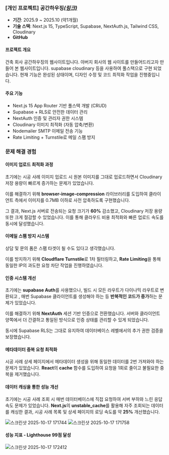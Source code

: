 ### [개인 프로젝트] 공간하우징[**_(링크)_**](https://gongganhousing.vercel.app)

- **기간**: 2025.9 ~ 2025.10 (약1개월)
- **기술 스택**: Next.js 15, TypeScript, Supabase, NextAuth.js, Tailwind CSS, Cloudinary
- **GitHub**

#### 프로젝트 개요

건축 회사 공간하우징의 웹사이트입니다. 아버지 회사의 웹 사이트를 만들어드리고자 만들어 본 웹사이트입니다. supabase cloudinary 등을 사용하여 풀스택으로 구현 되었습니다.
현재 기능은 완성된 상태이며, 디자인 수정 및 코드 최적화 작업을 진행중입니다.

#### 주요 기능

- Next.js 15 App Router 기반 풀스택 개발 (CRUD)
- Supabase + RLS로 안전한 데이터 관리
- NextAuth 인증 및 관리자 권한 시스템
- Cloudinary 이미지 최적화 (자동 압축/변환)
- Nodemailer SMTP 이메일 전송 기능
- Rate Limiting + Turnstile로 메일 스팸 방지

### 문제 해결 경험

#### 이미지 업로드 최적화 과정

초기에는 시공 사례 이미지 업로드 시 원본 이미지를 그대로 업로드하면서 Cloudinary 저장 용량이 빠르게 증가하는 문제가 있었습니다.

이를 해결하기 위해 **browser-image-compression** 라이브러리를 도입하여
클라이언트 측에서 이미지를 0.7MB 이하로 사전 압축하도록 구현했습니다.

그 결과, Next.js 서버로 전송되는 요청 크기가 **60%** 감소했고,
Cloudinary 저장 용량 또한 크게 절감할 수 있었습니다.
이를 통해 클라우드 비용 최적화와 빠른 업로드 속도를 동시에 달성했습니다.

#### 이메일 스팸 방지 시스템

상담 및 문의 폼은 스팸 타겟이 될 수도 있다고 생각했습니다.

이를 방지하기 위해 **Cloudflare Turnstile**로 1차 필터링하고, **Rate Limiting**을 통해 동일한 IP의 과도한 요청 차단 작업을 진행하였습니다.

#### 인증 시스템 개선

초기에는 **supabase Auth**를 사용했으나, 빌드 시 모든 라우트가 다이나믹 라우트로 변환되고 , 매번 Supabase 클라이언트를 생성해야 하는 등
**반복적인 코드가 증가**하는 문제가 있었습니다.

이를 해결하기 위해 **NextAuth** 세션 기반 인증으로 전환했습니다.
서버와 클라이언트 양쪽에서 더 간결하고 통일된 방식으로
인증 상태를 관리할 수 있게 되었습니다.

동시에 Supabase RLS는 그대로 유지하여 데이터베이스 레벨에서의
추가 권한 검증을 보장했습니다.

#### 메타데이터 중복 요청 최적화

시공 사례 상세 페이지에서 메타데이터 생성을 위해 동일한 데이터를 2번 가져와야 하는 문제가 있었습니다. **React**의 **cache** 함수를 도입하여 요청을 1회로 줄이고 불필요한 중복을 제거했습니다.

#### 데이터 캐싱을 통한 성능 개선

초기에는 시공 사례 조회 시 매번 데이터베이스에 직접 요청하여 서버 부하와 느린 응답 속도 문제가 있었습니다. **Next.js**의 **unstable_cache**를 활용해 자주 조회되는 데이터를 캐싱한 결과, 시공 사례 목록 및 상세 페이지의 로딩 속도를 약 **25%** 개선했습니다.

![스크린샷 2025-10-17 171744]("@/public/images/readme_no-cache.png")
![스크린샷 2025-10-17 171758]("@/public/images/readme_cache.png)

#### 성능 지표 - Lighthouse 99점 달성

![스크린샷 2025-10-17 172412](@/public/images/readme_lighthouse.png)
